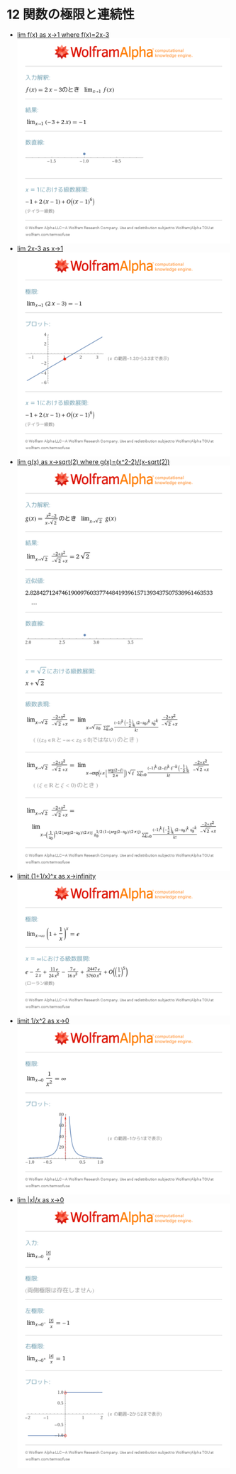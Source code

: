 # 12 関数の極限と連続性
- [lim f\(x\) as x\->1 where f\(x\)=2x\-3](https://www.wolframalpha.com/input?i=lim%20f%28x%29%20as%20x-%3E1%20where%20f%28x%29%3D2x-3)<br>![lim f\(x\) as x\->1 where f\(x\)=2x\-3](images/01.png)
- [lim 2x\-3 as x\->1](https://www.wolframalpha.com/input?i=lim%202x-3%20as%20x-%3E1)<br>![lim 2x\-3 as x\->1](images/02.png)
- [lim g\(x\) as x\->sqrt\(2\) where g\(x\)=\(x^2\-2\)/\(x\-sqrt\(2\)\)](https://www.wolframalpha.com/input?i=lim%20g%28x%29%20as%20x-%3Esqrt%282%29%20where%20g%28x%29%3D%28x%5E2-2%29%2F%28x-sqrt%282%29%29)<br>![lim g\(x\) as x\->sqrt\(2\) where g\(x\)=\(x^2\-2\)/\(x\-sqrt\(2\)\)](images/03.png)
- [limit \(1\+1/x\)^x as x\->infinity](https://www.wolframalpha.com/input?i=limit%20%281%2B1%2Fx%29%5Ex%20as%20x-%3Einfinity)<br>![limit \(1\+1/x\)^x as x\->infinity](images/04.png)
- [limit 1/x^2 as x\->0](https://www.wolframalpha.com/input?i=limit%201%2Fx%5E2%20as%20x-%3E0)<br>![limit 1/x^2 as x\->0](images/05.png)
- [lim \|x\|/x as x\->0](https://www.wolframalpha.com/input?i=lim%20%7Cx%7C%2Fx%20as%20x-%3E0)<br>![lim \|x\|/x as x\->0](images/06.png)
